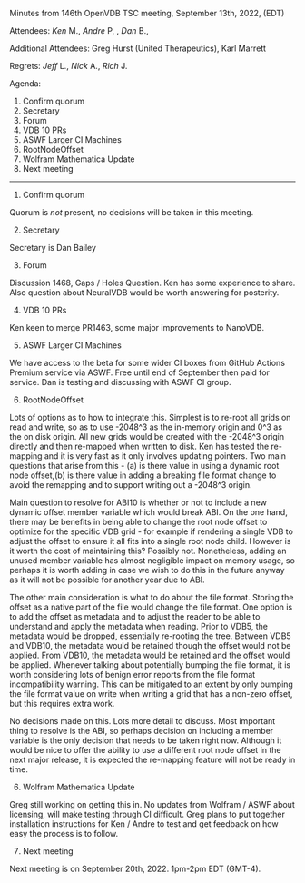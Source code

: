 Minutes from 146th OpenVDB TSC meeting, September 13th, 2022, (EDT)

Attendees: *Ken* M., *Andre* P, , *Dan* B.,

Additional Attendees: Greg Hurst (United Therapeutics), Karl Marrett

Regrets: *Jeff* L., *Nick* A., *Rich* J.

Agenda:

1) Confirm quorum
2) Secretary
3) Forum
4) VDB 10 PRs
5) ASWF Larger CI Machines
6) RootNodeOffset
6) Wolfram Mathematica Update
7) Next meeting


--------------------

1) Confirm quorum

Quorum is *not* present, no decisions will be taken in this meeting.

2) Secretary

Secretary is Dan Bailey

3) Forum

Discussion 1468, Gaps / Holes Question. Ken has some experience to share. Also
question about NeuralVDB would be worth answering for posterity.

4) VDB 10 PRs

Ken keen to merge PR1463, some major improvements to NanoVDB.

5) ASWF Larger CI Machines

We have access to the beta for some wider CI boxes from GitHub Actions Premium
service via ASWF. Free until end of September then paid for service. Dan is
testing and discussing with ASWF CI group.

6) RootNodeOffset

Lots of options as to how to integrate this. Simplest is to re-root all grids on
read and write, so as to use -2048^3 as the in-memory origin and 0^3 as the on
disk origin. All new grids would be created with the -2048^3 origin directly
and then re-mapped when written to disk. Ken has tested the re-mapping and it
is very fast as it only involves updating pointers. Two main questions that
arise from this - (a) is there value in using a dynamic root node offset,(b) is
there value in adding a breaking file format change to avoid the remapping and
to support writing out a -2048^3 origin.

Main question to resolve for ABI10 is whether or not to include a new dynamic
offset member variable which would break ABI. On the one hand, there may be
benefits in being able to change the root node offset to optimize for the
specific VDB grid - for example if rendering a single VDB to adjust the offset
to ensure it all fits into a single root node child. However is it worth the
cost of maintaining this? Possibly not. Nonetheless, adding an unused member
variable has almost negligible impact on memory usage, so perhaps it is worth
adding in case we wish to do this in the future anyway as it will not be
possible for another year due to ABI.

The other main consideration is what to do about the file format. Storing the
offset as a native part of the file would change the file format. One option is
to add the offset as metadata and to adjust the reader to be able to understand
and apply the metadata when reading. Prior to VDB5, the metadata would be
dropped, essentially re-rooting the tree. Between VDB5 and VDB10, the metadata
would be retained though the offset would not be applied. From VDB10, the
metadata would be retained and the offset would be applied. Whenever talking
about potentially bumping the file format, it is worth considering lots of
benign error reports from the file format incompatibility warning. This can be
mitigated to an extent by only bumping the file format value on write when
writing a grid that has a non-zero offset, but this requires extra work.

No decisions made on this. Lots more detail to discuss. Most important thing to
resolve is the ABI, so perhaps decision on including a member variable is the
only decision that needs to be taken right now. Although it would be nice to
offer the ability to use a different root node offset in the next major
release, it is expected the re-mapping feature will not be ready in time.

6) Wolfram Mathematica Update

Greg still working on getting this in. No updates from Wolfram / ASWF about
licensing, will make testing through CI difficult. Greg plans to put together
installation instructions for Ken / Andre to test and get feedback on how easy
the process is to follow.

7) Next meeting

Next meeting is on September 20th, 2022. 1pm-2pm EDT (GMT-4).

